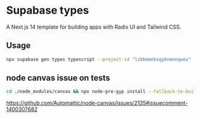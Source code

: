 # Supabase types

A Next.js 14 template for building apps with Radix UI and Tailwind CSS.

## Usage

```bash
npx supabase gen types typescript --project-id "lzbkmmebsqyknmnnqoez" --schema public > lib/database.types.ts
```

## node canvas issue on tests

```bash
cd ./node_modules/canvas && npx node-pre-gyp install --fallback-to-build --update-binary && cd ../..
```

https://github.com/Automattic/node-canvas/issues/2135#issuecomment-1400307682
